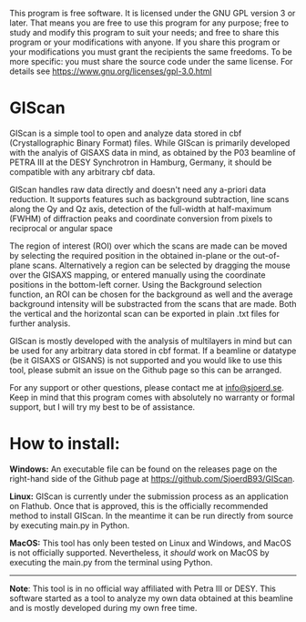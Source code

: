 This program is free software.
It is licensed under the GNU GPL version 3 or later.
That means you are free to use this program for any purpose;
free to study and modify this program to suit your needs;
and free to share this program or your modifications with anyone.
If you share this program or your modifications
you must grant the recipients the same freedoms.
To be more specific: you must share the source code under the same license.
For details see https://www.gnu.org/licenses/gpl-3.0.html

# GIScan
GIScan is a simple tool to open and analyze data stored in cbf (Crystallographic Binary Format) files. While
GIScan is primarily developed with the analyis of GISAXS data in mind, as obtained by the P03 beamline of PETRA
III at the DESY Synchrotron in Hamburg, Germany, it should be compatible with any arbitrary cbf data.

GIScan handles raw data directly and doesn't need any a-priori data reduction. It supports features such as
background subtraction, line scans along the Qy and Qz axis, detection of the full-width at half-maximum (FWHM)
of diffraction peaks and coordinate conversion from pixels to reciprocal or angular space
      
The region of interest (ROI) over which the scans are made can be moved by selecting the required position in the obtained in-plane or the out-of-plane scans. Alternatively a region can be selected by dragging the mouse over the GISAXS mapping, or entered manually using the coordinate positions in the bottom-left corner. Using the Background selection function, an ROI can be chosen for the background as well and the average background intensity will be substracted from the scans that are made. Both the vertical and the horizontal scan can be exported in plain .txt files for further analysis. 

GIScan is mostly developed with the analysis of multilayers in mind but can be used for any arbitrary data stored
in cbf format. If a beamline or datatype (be it GISAXS or GISANS) is not supported and you would like to use this
tool, please submit an issue on the Github page so this can be arranged.
      
For any support or other questions, please contact me at info@sjoerd.se. Keep in mind that this program comes with 
absolutely no warranty or formal support, but I will try my best to be of assistance.  

# How to install: 

**Windows:** An executable file can be found on the releases page on the right-hand side of the Github page at https://github.com/SjoerdB93/GIScan. 

**Linux:** GIScan is currently under the submission process as an application on Flathub. Once that is approved, this is the officially recommended method to install GIScan. In the meantime it can be run directly from source by executing main.py in Python. 

**MacOS:** This tool has only been tested on Linux and Windows, and MacOS is not officially supported. Nevertheless, it *should* work on MacOS by executing the main.py from the terminal using Python. 

------------------------------------------------------------
**Note**: This tool is in no official way affiliated with Petra III or DESY. This software started as a tool to analyze my own data obtained at this beamline and is mostly developed during my own free time.
